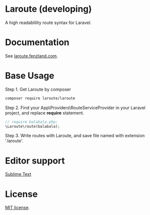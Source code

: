 Laroute (developing)
================================

A high readablility route syntax for Laravel.

# Documentation

See [laroute.fenzland.com](http://laroute.fenzland.com).

# Base Usage

Step 1. Get Laroute by composer
``` bash
composer require laroute/laroute
```
Step 2. Find your App\Providers\RouteServiceProvider in your Laravel project, and replace **require** statement.

``` php
// require balabala.php;
\Laroute\route(balabala);
```

Step 3. Write routes with Laroute, and save file named with extension '.laroute'.

# Editor support

[Sublime Text](https://github.com/Fenzland/Laroute.sublime)

# License

[MIT license](http://opensource.org/licenses/MIT).

